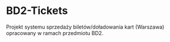 # BD2-Tickets
Projekt systemu sprzedaży biletów/doładowania kart (Warszawa) opracowany w ramach przedmiotu BD2.